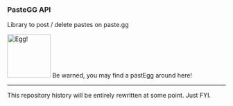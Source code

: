 ### PasteGG API

Library to post / delete pastes on paste.gg


<img src="https://i.imgur.com/jgBKAHZ.png" alt="Egg!" width="100"/> Be warned, you may find a pastEgg around here!

---

This repository history will be entirely rewritten at some point. Just FYI.